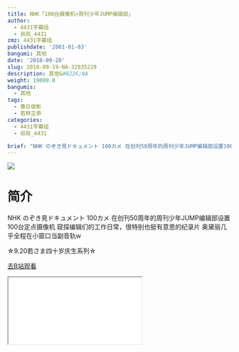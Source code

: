 ```yaml
---
title: NHK「100台摄像机×周刊少年JUMP编辑部」
author:
  - 4431字幕组
  - 叔叔_4431
zmz: 4431字幕组
publishdate: '2001-01-03'
bangumi: 其他
date: '2018-09-20'
slug: 2018-09-19-NA-32035229
description: 其他&#8226;NA
weight: 19080.0
bangumis:
  - 其他
tags:
  - 春日俊彰
  - 若林正恭
categories:
  - 4431字幕组
  - 叔叔_4431

brief: "NHK のぞき見ドキュメント 100カメ 在创刊50周年的周刊少年JUMP编辑部设置100台定点摄像机 窥探编辑们的工作日常，很特别也挺有意思的纪录片 奥黛丽几乎全程在小窗口当副音轨w ☆9.20若さま四十岁庆生系列☆"
---
```

![](https://i.imgur.com/MaDDzU5.jpg)
# 简介  
NHK のぞき見ドキュメント 100カメ
在创刊50周年的周刊少年JUMP编辑部设置100台定点摄像机
窥探编辑们的工作日常，很特别也挺有意思的纪录片
奥黛丽几乎全程在小窗口当副音轨w

☆9.20若さま四十岁庆生系列☆  

[去B站观看](https://www.bilibili.com/video/av32035229/)
<div class ="resp-container"><iframe class="testiframe" src="//player.bilibili.com/player.html?aid=32035229"", scrolling="no", allowfullscreen="true" > </iframe></div> 
